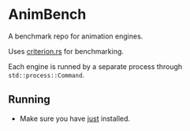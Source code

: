 # AnimBench

A benchmark repo for animation engines.

Uses [criterion.rs](https://github.com/bheisler/criterion.rs) for benchmarking.

Each engine is runned by a separate process through `std::process::Command`.

## Running

- Make sure you have [just](https://github.com/casey/just) installed.
